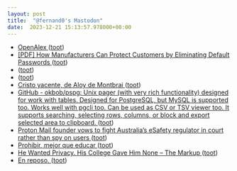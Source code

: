 ```yaml
---
layout: post
title:  "@fernand0's Mastodon"
date:  2023-12-21 15:13:57.978000+00:00
---
```

*  [OpenAlex ](https://help.openalex.org) ([toot](https://mastodon.social/@fernand0/111619056452121812))
*  [[PDF] How Manufacturers Can Protect Customers by Eliminating Default Passwords   ](https://www.cisa.gov/sites/default/files/2023-12/SbD-Alert-How-Software-Manufacturers-Can-Protect-Customers-by-Eliminating-Default-Passwords-508c_0.pdf) ([toot](https://mastodon.social/@fernand0/111618386364256744))
*  [ ](https://mastodon.social/@rb3n) ([toot](https://mastodon.social/@fernand0/111618281909665444))
*  [ ](https://mastodon.social/@rb3n) ([toot](https://mastodon.social/@fernand0/111618155636198137))
*  [Cristo yacente, de Aloy de Montbrai ](https://www.flickr.com/photos/fernand0/53387744646) ([toot](https://mastodon.social/@fernand0/111618136372818445))
*  [GitHub - okbob/pspg: Unix pager (with very rich functionality) designed for work with tables. Designed for PostgreSQL, but MySQL is supported too. Works well with pgcli too. Can be used as CSV or TSV viewer too. It supports searching, selecting rows, columns, or block and export selected area to clipboard. ](https://github.com/okbob/psp) ([toot](https://mastodon.social/@fernand0/111618123106470581))
*  [Proton Mail founder vows to fight Australia’s eSafety regulator in court rather than spy on users  ](https://www.theguardian.com/australia-news/2023/dec/15/proton-mail-founder-vows-to-fight-australias-esafety-regulator-in-court-rather-than-spy-on-user) ([toot](https://mastodon.social/@fernand0/111618025413613098))
*  [Prohibir, mejor que educar ](https://www.lavozdegalicia.es/noticia/opinion/2023/12/16/prohibir-mejor-educar/00031702745979268959154.ht) ([toot](https://mastodon.social/@fernand0/111617612859031704))
*  [He Wanted Privacy. His College Gave Him None – The Markup ](https://themarkup.org/machine-learning/2023/11/30/he-wanted-privacy-his-college-gave-him-non) ([toot](https://mastodon.social/@fernand0/111616020434867559))
*  [En reposo. ](https://avecesunafoto.wordpress.com/2023/12/20/en-reposo-3) ([toot](https://mastodon.social/@fernand0/111614202642536296))
